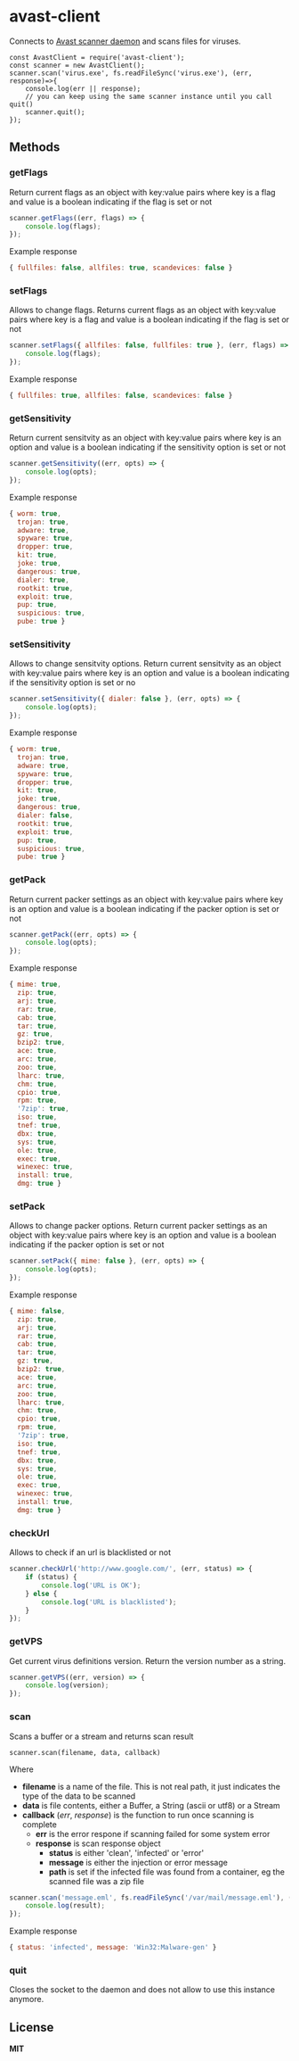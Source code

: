 # avast-client

Connects to [Avast scanner daemon](https://www.avast.com/linux-server-antivirus) and scans files for viruses.

```
const AvastClient = require('avast-client');
const scanner = new AvastClient();
scanner.scan('virus.exe', fs.readFileSync('virus.exe'), (err, response)=>{
    console.log(err || response);
    // you can keep using the same scanner instance until you call quit()
    scanner.quit();
});
```

## Methods

### getFlags

Return current flags as an object with key:value pairs where key is a flag and value is a boolean indicating if the flag is set or not

```javascript
scanner.getFlags((err, flags) => {
    console.log(flags);
});
```

Example response

```javascript
{ fullfiles: false, allfiles: true, scandevices: false }
```

### setFlags

Allows to change flags. Returns current flags as an object with key:value pairs where key is a flag and value is a boolean indicating if the flag is set or not

```javascript
scanner.setFlags({ allfiles: false, fullfiles: true }, (err, flags) => {
    console.log(flags);
});
```

Example response

```javascript
{ fullfiles: true, allfiles: false, scandevices: false }
```

### getSensitivity

Return current sensitvity as an object with key:value pairs where key is an option and value is a boolean indicating if the sensitivity option is set or not

```javascript
scanner.getSensitivity((err, opts) => {
    console.log(opts);
});
```

Example response

```javascript
{ worm: true,
  trojan: true,
  adware: true,
  spyware: true,
  dropper: true,
  kit: true,
  joke: true,
  dangerous: true,
  dialer: true,
  rootkit: true,
  exploit: true,
  pup: true,
  suspicious: true,
  pube: true }
```

### setSensitivity

Allows to change sensitvity options. Return current sensitvity as an object with key:value pairs where key is an option and value is a boolean indicating if the sensitivity option is set or no

```javascript
scanner.setSensitivity({ dialer: false }, (err, opts) => {
    console.log(opts);
});
```

Example response

```javascript
{ worm: true,
  trojan: true,
  adware: true,
  spyware: true,
  dropper: true,
  kit: true,
  joke: true,
  dangerous: true,
  dialer: false,
  rootkit: true,
  exploit: true,
  pup: true,
  suspicious: true,
  pube: true }
```

### getPack

Return current packer settings as an object with key:value pairs where key is an option and value is a boolean indicating if the packer option is set or not

```javascript
scanner.getPack((err, opts) => {
    console.log(opts);
});
```

Example response

```javascript
{ mime: true,
  zip: true,
  arj: true,
  rar: true,
  cab: true,
  tar: true,
  gz: true,
  bzip2: true,
  ace: true,
  arc: true,
  zoo: true,
  lharc: true,
  chm: true,
  cpio: true,
  rpm: true,
  '7zip': true,
  iso: true,
  tnef: true,
  dbx: true,
  sys: true,
  ole: true,
  exec: true,
  winexec: true,
  install: true,
  dmg: true }
```

### setPack

Allows to change packer options. Return current packer settings as an object with key:value pairs where key is an option and value is a boolean indicating if the packer option is set or not

```javascript
scanner.setPack({ mime: false }, (err, opts) => {
    console.log(opts);
});
```

Example response

```javascript
{ mime: false,
  zip: true,
  arj: true,
  rar: true,
  cab: true,
  tar: true,
  gz: true,
  bzip2: true,
  ace: true,
  arc: true,
  zoo: true,
  lharc: true,
  chm: true,
  cpio: true,
  rpm: true,
  '7zip': true,
  iso: true,
  tnef: true,
  dbx: true,
  sys: true,
  ole: true,
  exec: true,
  winexec: true,
  install: true,
  dmg: true }
```

### checkUrl

Allows to check if an url is blacklisted or not

```javascript
scanner.checkUrl('http://www.google.com/', (err, status) => {
    if (status) {
        console.log('URL is OK');
    } else {
        console.log('URL is blacklisted');
    }
});
```

### getVPS

Get current virus definitions version. Return the version number as a string.

```javascript
scanner.getVPS((err, version) => {
    console.log(version);
});
```

### scan

Scans a buffer or a stream and returns scan result

    scanner.scan(filename, data, callback)

Where

*   **filename** is a name of the file. This is not real path, it just indicates the type of the data to be scanned
*   **data** is file contents, either a Buffer, a String (ascii or utf8) or a Stream
*   **callback** (_err_, _response_) is the function to run once scanning is complete
    *   **err** is the error respone if scanning failed for some system error
    *   **response** is scan response object
        *   **status** is either 'clean', 'infected' or 'error'
        *   **message** is either the injection or error message
        *   **path** is set if the infected file was found from a container, eg the scanned file was a zip file

```javascript
scanner.scan('message.eml', fs.readFileSync('/var/mail/message.eml'), (err, result) => {
    console.log(result);
});
```

Example response

```javascript
{ status: 'infected', message: 'Win32:Malware-gen' }
```

### quit

Closes the socket to the daemon and does not allow to use this instance anymore.

## License

**MIT**
